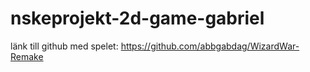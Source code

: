 # nskeprojekt-2d-game-gabriel
länk till github med spelet:
https://github.com/abbgabdag/WizardWar-Remake
